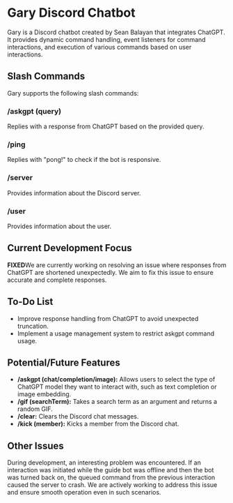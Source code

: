 # Gary Discord Chatbot

Gary is a Discord chatbot created by Sean Balayan that integrates ChatGPT. It provides dynamic command handling, event listeners for command interactions, and execution of various commands based on user interactions.

## Slash Commands

Gary supports the following slash commands:

### /askgpt (query)

Replies with a response from ChatGPT based on the provided query.

### /ping

Replies with "pong!" to check if the bot is responsive.

### /server

Provides information about the Discord server.

### /user

Provides information about the user.

## Current Development Focus

**FIXED**We are currently working on resolving an issue where responses from ChatGPT are shortened unexpectedly. We aim to fix this issue to ensure accurate and complete responses.

## To-Do List

- Improve response handling from ChatGPT to avoid unexpected truncation.
- Implement a usage management system to restrict askgpt command usage.

## Potential/Future Features

<!-- - **/askGPT (searchTerm):** Takes a question, instruction, or input as an argument and returns a response from ChatGPT. -->
- **/askgpt (chat/completion/image):** Allows users to select the type of ChatGPT model they want to interact with, such as text completion or image embedding.
- **/gif (searchTerm):** Takes a search term as an argument and returns a random GIF.
- **/clear:** Clears the Discord chat messages.
- **/kick (member):** Kicks a member from the Discord chat.

## Other Issues

During development, an interesting problem was encountered. If an interaction was initiated while the guide bot was offline and then the bot was turned back on, the queued command from the previous interaction caused the server to crash. We are actively working to address this issue and ensure smooth operation even in such scenarios.
